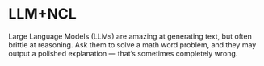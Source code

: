# LLM+NCL
Large Language Models (LLMs) are amazing at generating text, but often brittle at reasoning. Ask them to solve a math word problem, and they may output a polished explanation — that’s sometimes completely wrong.
